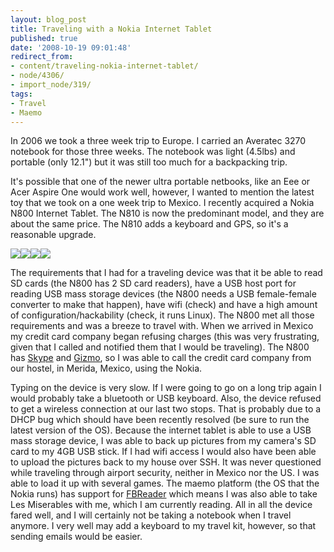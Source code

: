```yaml
---
layout: blog_post
title: Traveling with a Nokia Internet Tablet
published: true
date: '2008-10-19 09:01:48'
redirect_from:
- content/traveling-nokia-internet-tablet/
- node/4306/
- import_node/319/
tags:
- Travel
- Maemo
---
```


In 2006 we took a three week trip to Europe. I carried an Averatec 3270 notebook for those three weeks. The notebook was light (4.5lbs) and portable (only 12.1") but it was still too much for a backpacking trip. 

It's possible that one of the newer ultra portable netbooks, like an Eee or Acer Aspire One would work well, however, I wanted to mention the latest toy that we took on a one week trip to Mexico. I recently acquired a Nokia N800 Internet Tablet. The N810 is now the predominant model, and they are about the same price. The N810 adds a keyboard and GPS, so it's a reasonable upgrade.

 [![](/files/images/n800_1.jpg)](http://www.amazon.com/gp/product/B000MK4GGM?ie=UTF8&tag=empcra-20&linkCode=as2&camp=1789&creative=390957&creativeASIN=B000MK4GGM)![](http://www.assoc-amazon.com/e/ir?t=empcra-20&l=as2&o=1&a=B000MK4GGM)[![](/files/images/N810.jpg)](http://www.amazon.com/gp/product/B000Y4AH3C?ie=UTF8&tag=empcra-20&linkCode=as2&camp=1789&creative=390957&creativeASIN=B000Y4AH3C)![](http://www.assoc-amazon.com/e/ir?t=empcra-20&l=as2&o=1&a=B000Y4AH3C) 
 
 The requirements that I had for a traveling device was that it be able to read SD cards (the N800 has 2 SD card readers), have a USB host port for reading USB mass storage devices (the N800 needs a USB female-female converter to make that happen), have wifi (check) and have a high amount of configuration/hackability (check, it runs Linux). The N800 met all those requirements and was a breeze to travel with. When we arrived in Mexico my credit card company began refusing charges (this was very frustrating, given that I called and notified them that I would be traveling). The N800 has [Skype](http://skype.com) and [Gizmo](http://www.gizmoproject.com), so I was able to call the credit card company from our hostel, in Merida, Mexico, using the Nokia. 
 
 Typing on the device is very slow. If I were going to go on a long trip again I would probably take a bluetooth or USB keyboard. Also, the device refused to get a wireless connection at our last two stops. That is probably due to a DHCP bug which should have been recently resolved (be sure to run the latest version of the OS). Because the internet tablet is able to use a USB mass storage device, I was able to back up pictures from my camera's SD card to my 4GB USB stick. If I had wifi access I would also have been able to upload the pictures back to my house over SSH. It was never questioned while traveling through airport security, neither in Mexico nor the US. I was able to load it up with several games. The maemo platform (the OS that the Nokia runs) has support for [FBReader](http://www.fbreader.org/) which means I was also able to take Les Miserables with me, which I am currently reading. All in all the device fared well, and I will certainly not be taking a notebook when I travel anymore. I very well may add a keyboard to my travel kit, however, so that sending emails would be easier.

